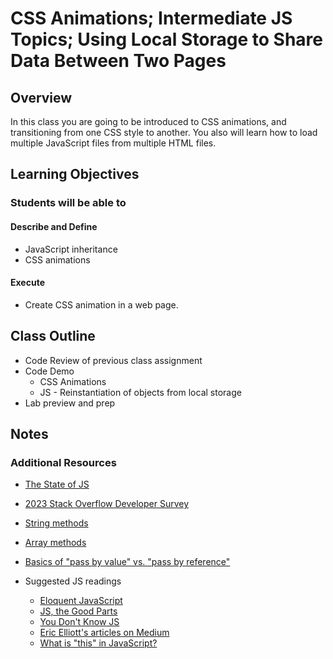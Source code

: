 # CSS Animations; Intermediate JS Topics; Using Local Storage to Share Data Between Two Pages

## Overview

In this class you are going to be introduced to CSS animations, and transitioning from one CSS style to another.  You also will learn how to load multiple JavaScript files from multiple HTML files.

## Learning Objectives

### Students will be able to

#### Describe and Define

- JavaScript inheritance
- CSS animations

#### Execute

- Create CSS animation in a web page.

## Class Outline

- Code Review of previous class assignment
- Code Demo
  - CSS Animations
  - JS - Reinstantiation of objects from local storage
- Lab preview and prep

## Notes

### Additional Resources

- [The State of JS](http://stateofjs.com)
- [2023 Stack Overflow Developer Survey](https://survey.stackoverflow.co/2023/)
- [String methods](https://developer.mozilla.org/en-US/docs/Web/JavaScript/Reference/Global_Objects/String)
- [Array methods](https://developer.mozilla.org/en-US/docs/Web/JavaScript/Reference/Global_Objects/Array)
- [Basics of "pass by value" vs. "pass by reference"](https://codeburst.io/explaining-value-vs-reference-in-javascript-647a975e12a0)


- Suggested JS readings
  - [Eloquent JavaScript](http://eloquentjavascript.net/)
  - [JS, the Good Parts](http://shop.oreilly.com/product/9780596517748.do)
  - [You Don't Know JS](https://github.com/getify/You-Dont-Know-JS)
  - [Eric Elliott's articles on Medium](https://medium.com/@_ericelliott)
  - [What is "this" in JavaScript?](https://www.javascripttutorial.net/javascript-this/)
